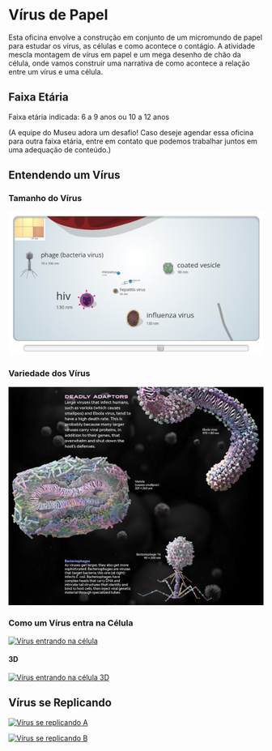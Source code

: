 # Vírus de Papel

Esta oficina envolve a construção em conjunto de um micromundo de papel para estudar os vírus, as células e como acontece o contágio. A atividade mescla montagem de vírus em papel e um mega desenho de chão da célula, onde vamos construir uma narrativa de como acontece a relação entre um vírus e uma célula.

## Faixa Etária

Faixa etária indicada: 6 a 9 anos ou 10 a 12 anos

(A equipe do Museu adora um desafio! Caso deseje agendar essa oficina para outra faixa etária, entre em contato que podemos trabalhar juntos em uma adequação de conteúdo.)

## Entendendo um Vírus

### Tamanho do Vírus

[![Tamanho do Vírus](images/cell-size-and-scale.png)](https://learn.genetics.utah.edu/content/cells/scale/)

### Variedade dos Vírus

[![Variedade dos Vírus](images/ng-our-viral-world.png)](https://www.nationalgeographic.com/magazine/graphics/see-how-viruses-look-up-close-feature)

### Como um Vírus entra na Célula

[![Vírus entrando na célula](http://img.youtube.com/vi/D9OtJU3F6eQ/0.jpg)](https://youtu.be/D9OtJU3F6eQ)

#### 3D

[![Vírus entrando na célula 3D](http://img.youtube.com/vi/jkNxmTrrZSk/0.jpg)](https://youtu.be/jkNxmTrrZSk)

## Vírus se Replicando

[![Vírus se replicando A](http://img.youtube.com/vi/j4Xiow30bGo/0.jpg)](https://youtu.be/j4Xiow30bGo)

[![Vírus se replicando B](http://img.youtube.com/vi/SBfv-0g3EvE/0.jpg)](https://youtu.be/SBfv-0g3EvE)
